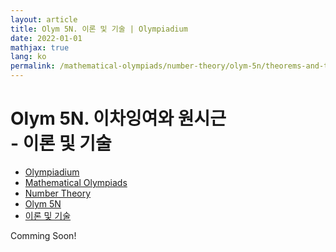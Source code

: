 ```yaml
---
layout: article
title: Olym 5N. 이론 및 기술 | Olympiadium
date: 2022-01-01
mathjax: true
lang: ko
permalink: /mathematical-olympiads/number-theory/olym-5n/theorems-and-techniques/
---
```

# Olym 5N. 이차잉여와 원시근 <br> <ssup> - 이론 및 기술</ssup>

<ul class="breadcrumb">
	<li><a href="{{ site.homeurl }}">Olympiadium</a></li> 
	<li><a href="{{ site.homeurl }}mathematical-olympiads/">Mathematical Olympiads</a></li> 
	<li><a href="{{ site.homeurl }}mathematical-olympiads/number-theory/">Number Theory</a></li> 
	<li><a href="{{ site.homeurl }}mathematical-olympiads/number-theory/olym-5n/">Olym 5N</a></li> 
	<li><a href="{{ site.homeurl }}mathematical-olympiads/number-theory/olym-5n/theorems-and-techniques/">이론 및 기술</a></li>
</ul>

Comming Soon!

